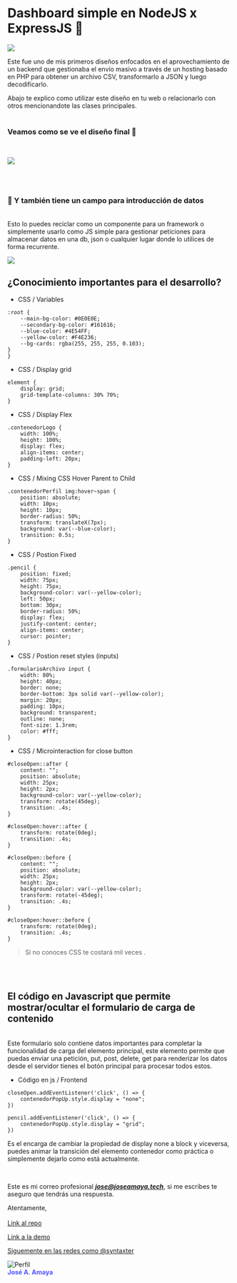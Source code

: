 #  Dashboard simple en NodeJS x ExpressJS 🍋
![](https://res.cloudinary.com/www-ismyt-com/image/upload/v1628822848/IMAGENES/GITHUB/header-jordan-animation_c1is5k.svg)
<br>

Este fue uno de mis primeros diseños enfocados en el aprovechamiento de un backend que gestionaba el envío masivo a través de un hosting basado en PHP para obtener un archivo CSV, transformarlo a JSON y luego decodificarlo.
<br>

Abajo te explico como utilizar este diseño en tu web o relacionarlo con otros mencionandote las clases principales.
<br><br>

### Veamos como se ve el diseño final 🍋
<br>

![](https://res.cloudinary.com/www-ismyt-com/image/upload/v1628914206/IMAGENES/GITHUB/DASHVOARD-ENVIOS-MASIVOS/github-preview-mini-dashboard-twilio_qmfo9u.png)

<br>
<br>

### 🍋 Y también tiene un campo para introducción de datos
<br>
Esto lo puedes reciclar como un componente para un framework o simplemente usarlo como JS simple para gestionar peticiones para almacenar datos en una db, json o cualquier lugar donde lo utilices de forma recurrente. 

![](https://res.cloudinary.com/www-ismyt-com/image/upload/v1628914558/IMAGENES/GITHUB/DASHVOARD-ENVIOS-MASIVOS/github-preview-mini-dashboard-form_ine9lk.png)

## ¿Conocimiento importantes para el desarrollo?

* CSS / Variables
```
:root {
    --main-bg-color: #0E0E0E;
    --secondary-bg-color: #161616;
    --blue-color: #4E54FF;
    --yellow-color: #F4E236;
    --bg-cards: rgba(255, 255, 255, 0.103);
}
}
```

* CSS / Display grid
```
element {
    display: grid;
    grid-template-columns: 30% 70%;
}

```

* CSS / Display Flex 

```
.contenedorLogo {
    width: 100%;
    height: 100%;
    display: flex;
    align-items: center;
    padding-left: 20px;
}
```

* CSS / Mixing CSS Hover Parent to Child
```
.contenedorPerfil img:hover~span {
    position: absolute;
    width: 10px;
    height: 10px;
    border-radius: 50%;
    transform: translateX(7px);
    background: var(--blue-color);
    transition: 0.5s;
}
```


* CSS / Postion Fixed
```
.pencil {
    position: fixed;
    width: 75px;
    height: 75px;
    background-color: var(--yellow-color);
    left: 50px;
    bottom: 30px;
    border-radius: 50%;
    display: flex;
    justify-content: center;
    align-items: center;
    cursor: pointer;
}
```


* CSS / Postion reset styles (inputs)
```
.formularioArchivo input {
    width: 80%;
    height: 40px;
    border: none;
    border-bottom: 3px solid var(--yellow-color);
    margin: 20px;
    padding: 10px;
    background: transparent;
    outline: none;
    font-size: 1.3rem;
    color: #fff;
}
```

* CSS / Microinteraction for close button
```
#closeOpen::after {
    content: "";
    position: absolute;
    width: 25px;
    height: 2px;
    background-color: var(--yellow-color);
    transform: rotate(45deg);
    transition: .4s;
}

#closeOpen:hover::after {
    transform: rotate(0deg);
    transition: .4s;
}

#closeOpen::before {
    content: "";
    position: absolute;
    width: 25px;
    height: 2px;
    background-color: var(--yellow-color);
    transform: rotate(-45deg);
    transition: .4s;
}

#closeOpen:hover::before {
    transform: rotate(0deg);
    transition: .4s;
}
```



> Sí no conoces CSS te costará mil veces .

<br>
<br>

## El código en Javascript que permite mostrar/ocultar el formulario de carga de contenido

<br>
Este formulario solo contiene datos importantes para completar la funcionalidad de carga del elemento principal, este elemento permite que puedas enviar una petición, put, post, delete, get para renderizar los datos desde el servidor tienes el botón principal para procesar todos estos.
<br>

* Código en js / Frontend

```
closeOpen.addEventListener('click', () => {
    contenedorPopUp.style.display = "none";
})

pencil.addEventListener('click', () => {
    contenedorPopUp.style.display = "grid";
})

```



Es el encarga de cambiar la propiedad de display none a block y viceversa, puedes animar la transición del elemento contenedor como práctica o simplemente dejarlo como está actualmente.

<br>

Este es mi correo profesional ***jose@joseamaya.tech***, si me escribes te aseguro que tendrás una respuesta.

Atentamente, 
<br>
<br>
[Link al repo](https://github.com/syntaxter/node-dashboard-campaigns)
<br>

[Link a la demo](https://syntaxter.github.io/node-dashboard-campaigns/)
<br>

[Siguemente en las redes como @syntaxter](https://www.instagram.com/syntaxter/)
<br>

![Perfil](https://res.cloudinary.com/www-ismyt-com/image/upload/v1628821040/IMAGENES/GITHUB/profile_qcrojr.png)<br>
<strong style="color:#4E54FF;">José A. Amaya</strong>




